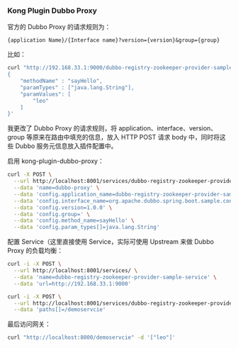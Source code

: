 ### Kong Plugin Dubbo Proxy

官方的 Dubbo Proxy 的请求规则为：

```text
{application Name}/​{Interface name}?version={version}&group={group}
```

比如：

```bash
curl "http://192.168.33.1:9000/dubbo-registry-zookeeper-provider-sample/org.apache.dubbo.spring.boot.sample.consumer.DemoService?version=1.0.0" -d '
{
    "methodName" : "sayHello",
    "paramTypes" : ["java.lang.String"],
    "paramValues": [
        "leo"
    ]
}'
```

我更改了 Dubbo Proxy 的请求规则，将 application、interface、version、group 等原来在路由中填充的信息，放入 HTTP POST 请求 body 中，同时将这些 Dubbo 服务元信息放入插件配置中。

启用 kong-plugin-dubbo-proxy：

```bash
curl -X POST \
  --url http://localhost:8001/services/dubbo-registry-zookeeper-provider-sample-service/plugins \
  --data 'name=dubbo-proxy' \
  --data 'config.application_name=dubbo-registry-zookeeper-provider-sample' \
  --data 'config.interface_name=org.apache.dubbo.spring.boot.sample.consumer.DemoService' \
  --data 'config.version=1.0.0' \
  --data 'config.group=' \
  --data 'config.method_name=sayHello' \
  --data 'config.param_types[]=java.lang.String'
```

配置 Service（这里直接使用 Service，实际可使用 Upstream 来做 Dubbo Proxy 的负载均衡：

```bash
curl -i -X POST \
  --url http://localhost:8001/services/ \
  --data 'name=dubbo-registry-zookeeper-provider-sample-service' \
  --data 'url=http://192.168.33.1:9000'

curl -i -X POST \
  --url http://localhost:8001/services/dubbo-registry-zookeeper-provider-sample-service/routes \
  --data 'paths[]=/demoservcie'
```

最后访问网关：

```bash
curl "http://localhost:8000/demoservcie" -d '["leo"]'
```

